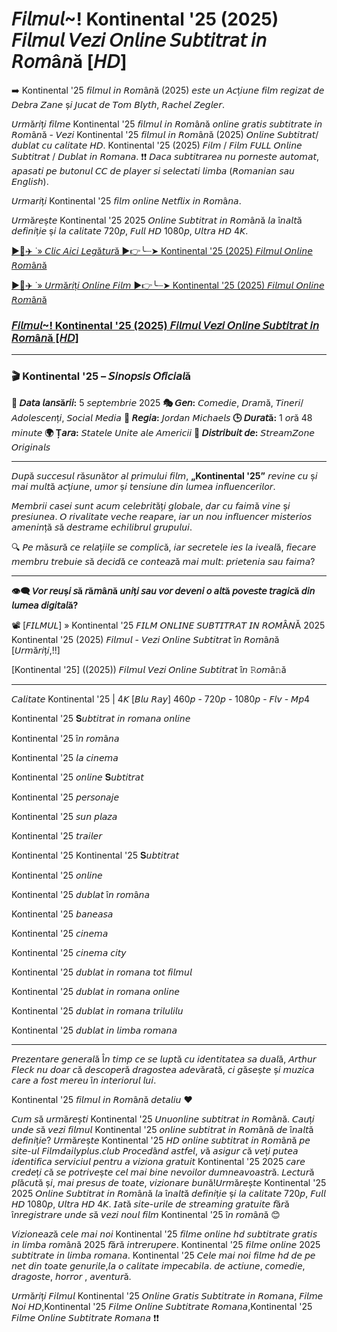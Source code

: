 # 𝘍𝘪𝘭𝘮𝘶𝘭~! Kontinental '25 (2025) 𝘍𝘪𝘭𝘮𝘶𝘭 𝘝𝘦𝘻𝘪 𝘖𝘯𝘭𝘪𝘯𝘦 𝘚𝘶𝘣𝘵𝘪𝘵𝘳𝘢𝘵 𝘪𝘯 𝘙𝘰𝘮â𝘯ă [𝘏𝘋]
➡️ Kontinental '25 𝘧𝘪𝘭𝘮𝘶𝘭 𝘪𝘯 𝘙𝘰𝘮â𝘯ă (2025) 𝘦𝘴𝘵𝘦 𝘶𝘯 𝘈𝘤ț𝘪𝘶𝘯𝘦 𝘧𝘪𝘭𝘮 𝘳𝘦𝘨𝘪𝘻𝘢𝘵 𝘥𝘦 𝘋𝘦𝘣𝘳𝘢 𝘡𝘢𝘯𝘦 ș𝘪 𝘑𝘶𝘤𝘢𝘵 𝘥𝘦 𝘛𝘰𝘮 𝘉𝘭𝘺𝘵𝘩, 𝘙𝘢𝘤𝘩𝘦𝘭 𝘡𝘦𝘨𝘭𝘦𝘳.

𝘜𝘳𝘮ă𝘳𝘪ț𝘪 𝘧𝘪𝘭𝘮𝘦 Kontinental '25 𝘧𝘪𝘭𝘮𝘶𝘭 𝘪𝘯 𝘙𝘰𝘮â𝘯ă 𝘰𝘯𝘭𝘪𝘯𝘦 𝘨𝘳𝘢𝘵𝘪𝘴 𝘴𝘶𝘣𝘵𝘪𝘵𝘳𝘢𝘵𝘦 𝘪𝘯 𝘙𝘰𝘮â𝘯ă - 𝘝𝘦𝘻𝘪 Kontinental '25 𝘧𝘪𝘭𝘮𝘶𝘭 𝘪𝘯 𝘙𝘰𝘮â𝘯ă (2025) 𝘖𝘯𝘭𝘪𝘯𝘦 𝘚𝘶𝘣𝘵𝘪𝘵𝘳𝘢𝘵/𝘥𝘶𝘣𝘭𝘢𝘵 𝘤𝘶 𝘤𝘢𝘭𝘪𝘵𝘢𝘵𝘦 𝘏𝘋. Kontinental '25 (2025) 𝘍𝘪𝘭𝘮 / 𝘍𝘪𝘭𝘮 𝘍𝘜𝘓𝘓 𝘖𝘯𝘭𝘪𝘯𝘦 𝘚𝘶𝘣𝘵𝘪𝘵𝘳𝘢𝘵 / 𝘋𝘶𝘣𝘭𝘢𝘵 𝘪𝘯 𝘙𝘰𝘮𝘢𝘯𝘢. ❗❗️ 𝘋𝘢𝘤𝘢 𝘴𝘶𝘣𝘵𝘪𝘵𝘳𝘢𝘳𝘦𝘢 𝘯𝘶 𝘱𝘰𝘳𝘯𝘦𝘴𝘵𝘦 𝘢𝘶𝘵𝘰𝘮𝘢𝘵, 𝘢𝘱𝘢𝘴𝘢𝘵𝘪 𝘱𝘦 𝘣𝘶𝘵𝘰𝘯𝘶𝘭 𝘊𝘊 𝘥𝘦 𝘱𝘭𝘢𝘺𝘦𝘳 𝘴𝘪 𝘴𝘦𝘭𝘦𝘤𝘵𝘢𝘵𝘪 𝘭𝘪𝘮𝘣𝘢 (𝘙𝘰𝘮𝘢𝘯𝘪𝘢𝘯 𝘴𝘢𝘶 𝘌𝘯𝘨𝘭𝘪𝘴𝘩).

𝘜𝘳𝘮𝘢𝘳𝘪ț𝘪 Kontinental '25 𝘧𝘪𝘭𝘮 𝘰𝘯𝘭𝘪𝘯𝘦 𝘕𝘦𝘵𝘧𝘭𝘪𝘹 𝘪𝘯 𝘙𝘰𝘮â𝘯𝘢.

𝘜𝘳𝘮ă𝘳𝘦ș𝘵𝘦 Kontinental '25 2025 𝘖𝘯𝘭𝘪𝘯𝘦 𝘚𝘶𝘣𝘵𝘪𝘵𝘳𝘢𝘵 𝘪𝘯 𝘙𝘰𝘮â𝘯ă 𝘭𝘢 î𝘯𝘢𝘭𝘵ă 𝘥𝘦𝘧𝘪𝘯𝘪ț𝘪𝘦 ș𝘪 𝘭𝘢 𝘤𝘢𝘭𝘪𝘵𝘢𝘵𝘦 720𝘱, 𝘍𝘶𝘭𝘭 𝘏𝘋 1080𝘱, 𝘜𝘭𝘵𝘳𝘢 𝘏𝘋 4𝘒.

[▶️🔹✈️ ˙» 𝘊𝘭𝘪𝘤 𝘈𝘪𝘤𝘪 𝘓𝘦𝘨ă𝘵𝘶𝘳ă ▶️👉️╰┈➤ Kontinental '25 (2025) 𝘍𝘪𝘭𝘮𝘶𝘭 𝘖𝘯𝘭𝘪𝘯𝘦 𝘙𝘰𝘮â𝘯ă](https://t.co/Z2ggiCPR9R)

[▶️🔹✈️ ˙» 𝘜𝘳𝘮ă𝘳𝘪ț𝘪 𝘖𝘯𝘭𝘪𝘯𝘦 𝘍𝘪𝘭𝘮 ▶️👉️╰┈➤ Kontinental '25 (2025) 𝘍𝘪𝘭𝘮𝘶𝘭 𝘖𝘯𝘭𝘪𝘯𝘦 𝘙𝘰𝘮â𝘯ă](https://t.co/Z2ggiCPR9R)

### [𝘍𝘪𝘭𝘮𝘶𝘭~! Kontinental '25 (2025) 𝘍𝘪𝘭𝘮𝘶𝘭 𝘝𝘦𝘻𝘪 𝘖𝘯𝘭𝘪𝘯𝘦 𝘚𝘶𝘣𝘵𝘪𝘵𝘳𝘢𝘵 𝘪𝘯 𝘙𝘰𝘮â𝘯ă [𝘏𝘋]](https://t.co/Z2ggiCPR9R)

---

### 🎬 Kontinental '25 – 𝘚𝘪𝘯𝘰𝘱𝘴𝘪𝘴 𝘖𝘧𝘪𝘤𝘪𝘢𝘭ă

**📅 𝘋𝘢𝘵𝘢 𝘭𝘢𝘯𝘴ă𝘳𝘪𝘪:** 5 𝘴𝘦𝘱𝘵𝘦𝘮𝘣𝘳𝘪𝘦 2025
**🎭 𝘎𝘦𝘯:** 𝘊𝘰𝘮𝘦𝘥𝘪𝘦, 𝘋𝘳𝘢𝘮ă, 𝘛𝘪𝘯𝘦𝘳𝘪/𝘈𝘥𝘰𝘭𝘦𝘴𝘤𝘦𝘯ț𝘪, 𝘚𝘰𝘤𝘪𝘢𝘭 𝘔𝘦𝘥𝘪𝘢
**🎥 𝘙𝘦𝘨𝘪𝘢:** 𝘑𝘰𝘳𝘥𝘢𝘯 𝘔𝘪𝘤𝘩𝘢𝘦𝘭𝘴
**🕒 𝘋𝘶𝘳𝘢𝘵ă:** 1 𝘰𝘳ă 48 𝘮𝘪𝘯𝘶𝘵𝘦
**🌍 Ț𝘢𝘳𝘢:** 𝘚𝘵𝘢𝘵𝘦𝘭𝘦 𝘜𝘯𝘪𝘵𝘦 𝘢𝘭𝘦 𝘈𝘮𝘦𝘳𝘪𝘤𝘪𝘪
**📱 𝘋𝘪𝘴𝘵𝘳𝘪𝘣𝘶𝘪𝘵 𝘥𝘦:** 𝘚𝘵𝘳𝘦𝘢𝘮𝘡𝘰𝘯𝘦 𝘖𝘳𝘪𝘨𝘪𝘯𝘢𝘭𝘴

---

𝘋𝘶𝘱ă 𝘴𝘶𝘤𝘤𝘦𝘴𝘶𝘭 𝘳ă𝘴𝘶𝘯ă𝘵𝘰𝘳 𝘢𝘭 𝘱𝘳𝘪𝘮𝘶𝘭𝘶𝘪 𝘧𝘪𝘭𝘮, **„Kontinental '25”** 𝘳𝘦𝘷𝘪𝘯𝘦 𝘤𝘶 ș𝘪 𝘮𝘢𝘪 𝘮𝘶𝘭𝘵ă 𝘢𝘤ț𝘪𝘶𝘯𝘦, 𝘶𝘮𝘰𝘳 ș𝘪 𝘵𝘦𝘯𝘴𝘪𝘶𝘯𝘦 𝘥𝘪𝘯 𝘭𝘶𝘮𝘦𝘢 𝘪𝘯𝘧𝘭𝘶𝘦𝘯𝘤𝘦𝘳𝘪𝘭𝘰𝘳.

𝘔𝘦𝘮𝘣𝘳𝘪𝘪 𝘤𝘢𝘴𝘦𝘪 𝘴𝘶𝘯𝘵 𝘢𝘤𝘶𝘮 𝘤𝘦𝘭𝘦𝘣𝘳𝘪𝘵ăț𝘪 𝘨𝘭𝘰𝘣𝘢𝘭𝘦, 𝘥𝘢𝘳 𝘤𝘶 𝘧𝘢𝘪𝘮ă 𝘷𝘪𝘯𝘦 ș𝘪 𝘱𝘳𝘦𝘴𝘪𝘶𝘯𝘦𝘢. 𝘖 𝘳𝘪𝘷𝘢𝘭𝘪𝘵𝘢𝘵𝘦 𝘷𝘦𝘤𝘩𝘦 𝘳𝘦𝘢𝘱𝘢𝘳𝘦, 𝘪𝘢𝘳 𝘶𝘯 𝘯𝘰𝘶 𝘪𝘯𝘧𝘭𝘶𝘦𝘯𝘤𝘦𝘳 𝘮𝘪𝘴𝘵𝘦𝘳𝘪𝘰𝘴 𝘢𝘮𝘦𝘯𝘪𝘯ță 𝘴ă 𝘥𝘦𝘴𝘵𝘳𝘢𝘮𝘦 𝘦𝘤𝘩𝘪𝘭𝘪𝘣𝘳𝘶𝘭 𝘨𝘳𝘶𝘱𝘶𝘭𝘶𝘪.

🔍 𝘗𝘦 𝘮ă𝘴𝘶𝘳ă 𝘤𝘦 𝘳𝘦𝘭𝘢ț𝘪𝘪𝘭𝘦 𝘴𝘦 𝘤𝘰𝘮𝘱𝘭𝘪𝘤ă, 𝘪𝘢𝘳 𝘴𝘦𝘤𝘳𝘦𝘵𝘦𝘭𝘦 𝘪𝘦𝘴 𝘭𝘢 𝘪𝘷𝘦𝘢𝘭ă, 𝘧𝘪𝘦𝘤𝘢𝘳𝘦 𝘮𝘦𝘮𝘣𝘳𝘶 𝘵𝘳𝘦𝘣𝘶𝘪𝘦 𝘴ă 𝘥𝘦𝘤𝘪𝘥ă 𝘤𝘦 𝘤𝘰𝘯𝘵𝘦𝘢𝘻ă 𝘮𝘢𝘪 𝘮𝘶𝘭𝘵: 𝘱𝘳𝘪𝘦𝘵𝘦𝘯𝘪𝘢 𝘴𝘢𝘶 𝘧𝘢𝘪𝘮𝘢?

---

**👁️‍🗨️ 𝘝𝘰𝘳 𝘳𝘦𝘶ș𝘪 𝘴ă 𝘳ă𝘮â𝘯ă 𝘶𝘯𝘪ț𝘪 𝘴𝘢𝘶 𝘷𝘰𝘳 𝘥𝘦𝘷𝘦𝘯𝘪 𝘰 𝘢𝘭𝘵ă 𝘱𝘰𝘷𝘦𝘴𝘵𝘦 𝘵𝘳𝘢𝘨𝘪𝘤ă 𝘥𝘪𝘯 𝘭𝘶𝘮𝘦𝘢 𝘥𝘪𝘨𝘪𝘵𝘢𝘭ă?**

📽️ [𝘍𝘐𝘓𝘔𝘜𝘓] » Kontinental '25 𝘍𝘐𝘓𝘔 𝘖𝘕𝘓𝘐𝘕𝘌 𝘚𝘜𝘉𝘛𝘐𝘛𝘙𝘈𝘛 𝘐𝘕 𝘙𝘖𝘔Â𝘕Ă 2025 Kontinental '25 (2025) 𝘍𝘪𝘭𝘮𝘶𝘭 - 𝘝𝘦𝘻𝘪 𝘖𝘯𝘭𝘪𝘯𝘦 𝘚𝘶𝘣𝘵𝘪𝘵𝘳𝘢𝘵 î𝘯 𝘙𝘰𝘮â𝘯ă [𝘜𝘳𝘮ă𝘳𝘪ț𝘪,!!]

[Kontinental '25] ((2025)) 𝘍𝘪𝘭𝘮𝘶𝘭 𝘝𝘦𝘻𝘪 𝘖𝘯𝘭𝘪𝘯𝘦 𝘚𝘶𝘣𝘵𝘪𝘵𝘳𝘢𝘵 î𝘯 𝚁𝘰𝘮â𝚗ă

---

𝘊𝘢𝘭𝘪𝘵𝘢𝘵𝘦 Kontinental '25 | 4𝘒 [𝘉𝘭𝘶 𝘙𝘢𝘺] 460𝘱 - 720𝘱 - 1080𝘱 - 𝘍𝘭𝘷 - 𝘔𝘱4

Kontinental '25 𝐒𝘶𝘣𝘵𝘪𝘵𝘳𝘢𝘵 𝘪𝘯 𝘳𝘰𝘮𝘢𝘯𝘢 𝘰𝘯𝘭𝘪𝘯𝘦

Kontinental '25 î𝘯 𝘳𝘰𝘮â𝘯𝘢

Kontinental '25 𝘭𝘢 𝘤𝘪𝘯𝘦𝘮𝘢

Kontinental '25 𝘰𝘯𝘭𝘪𝘯𝘦 𝐒𝘶𝘣𝘵𝘪𝘵𝘳𝘢𝘵

Kontinental '25 𝘱𝘦𝘳𝘴𝘰𝘯𝘢𝘫𝘦

Kontinental '25 𝘴𝘶𝘯 𝘱𝘭𝘢𝘻𝘢

Kontinental '25 𝘵𝘳𝘢𝘪𝘭𝘦𝘳

Kontinental '25
Kontinental '25 𝐒𝘶𝘣𝘵𝘪𝘵𝘳𝘢𝘵

Kontinental '25 𝘰𝘯𝘭𝘪𝘯𝘦

Kontinental '25 𝘥𝘶𝘣𝘭𝘢𝘵 î𝘯 𝘳𝘰𝘮â𝘯𝘢

Kontinental '25 𝘣𝘢𝘯𝘦𝘢𝘴𝘢

Kontinental '25 𝘤𝘪𝘯𝘦𝘮𝘢

Kontinental '25 𝘤𝘪𝘯𝘦𝘮𝘢 𝘤𝘪𝘵𝘺

Kontinental '25 𝘥𝘶𝘣𝘭𝘢𝘵 𝘪𝘯 𝘳𝘰𝘮𝘢𝘯𝘢 𝘵𝘰𝘵 𝘧𝘪𝘭𝘮𝘶𝘭

Kontinental '25 𝘥𝘶𝘣𝘭𝘢𝘵 𝘪𝘯 𝘳𝘰𝘮𝘢𝘯𝘢 𝘰𝘯𝘭𝘪𝘯𝘦

Kontinental '25 𝘥𝘶𝘣𝘭𝘢𝘵 𝘪𝘯 𝘳𝘰𝘮𝘢𝘯𝘢 𝘵𝘳𝘪𝘭𝘶𝘭𝘪𝘭𝘶

Kontinental '25 𝘥𝘶𝘣𝘭𝘢𝘵 𝘪𝘯 𝘭𝘪𝘮𝘣𝘢 𝘳𝘰𝘮𝘢𝘯𝘢

---

𝘗𝘳𝘦𝘻𝘦𝘯𝘵𝘢𝘳𝘦 𝘨𝘦𝘯𝘦𝘳𝘢𝘭ă Î𝘯 𝘵𝘪𝘮𝘱 𝘤𝘦 𝘴𝘦 𝘭𝘶𝘱𝘵ă 𝘤𝘶 𝘪𝘥𝘦𝘯𝘵𝘪𝘵𝘢𝘵𝘦𝘢 𝘴𝘢 𝘥𝘶𝘢𝘭ă, 𝘈𝘳𝘵𝘩𝘶𝘳 𝘍𝘭𝘦𝘤𝘬 𝘯𝘶 𝘥𝘰𝘢𝘳 𝘤ă 𝘥𝘦𝘴𝘤𝘰𝘱𝘦𝘳ă 𝘥𝘳𝘢𝘨𝘰𝘴𝘵𝘦𝘢 𝘢𝘥𝘦𝘷ă𝘳𝘢𝘵ă, 𝘤𝘪 𝘨ă𝘴𝘦ș𝘵𝘦 ș𝘪 𝘮𝘶𝘻𝘪𝘤𝘢 𝘤𝘢𝘳𝘦 𝘢 𝘧𝘰𝘴𝘵 𝘮𝘦𝘳𝘦𝘶 î𝘯 𝘪𝘯𝘵𝘦𝘳𝘪𝘰𝘳𝘶𝘭 𝘭𝘶𝘪.

Kontinental '25 𝘧𝘪𝘭𝘮𝘶𝘭 𝘪𝘯 𝘙𝘰𝘮â𝘯ă 𝘥𝘦𝘵𝘢𝘭𝘪𝘶 ♥

𝘊𝘶𝘮 𝘴ă 𝘶𝘳𝘮ă𝘳𝘦ș𝘵𝘪 Kontinental '25 𝘜𝘯𝘶𝘰𝘯𝘭𝘪𝘯𝘦 𝘴𝘶𝘣𝘵𝘪𝘵𝘳𝘢𝘵 𝘪𝘯 𝘙𝘰𝘮â𝘯ă. 𝘊𝘢𝘶ț𝘪 𝘶𝘯𝘥𝘦 𝘴ă 𝘷𝘦𝘻𝘪 𝘧𝘪𝘭𝘮𝘶𝘭 Kontinental '25 𝘰𝘯𝘭𝘪𝘯𝘦 𝘴𝘶𝘣𝘵𝘪𝘵𝘳𝘢𝘵 𝘪𝘯 𝘙𝘰𝘮â𝘯ă 𝘥𝘦 î𝘯𝘢𝘭𝘵ă 𝘥𝘦𝘧𝘪𝘯𝘪ț𝘪𝘦? 𝘜𝘳𝘮ă𝘳𝘦ș𝘵𝘦 Kontinental '25 𝘏𝘋 𝘰𝘯𝘭𝘪𝘯𝘦 𝘴𝘶𝘣𝘵𝘪𝘵𝘳𝘢𝘵 𝘪𝘯 𝘙𝘰𝘮â𝘯ă 𝘱𝘦 𝘴𝘪𝘵𝘦-𝘶𝘭 𝘍𝘪𝘭𝘮𝘥𝘢𝘪𝘭𝘺𝘱𝘭𝘶𝘴.𝘤𝘭𝘶𝘣 𝘗𝘳𝘰𝘤𝘦𝘥â𝘯𝘥 𝘢𝘴𝘵𝘧𝘦𝘭, 𝘷ă 𝘢𝘴𝘪𝘨𝘶𝘳 𝘤ă 𝘷𝘦ț𝘪 𝘱𝘶𝘵𝘦𝘢 𝘪𝘥𝘦𝘯𝘵𝘪𝘧𝘪𝘤𝘢 𝘴𝘦𝘳𝘷𝘪𝘤𝘪𝘶𝘭 𝘱𝘦𝘯𝘵𝘳𝘶 𝘢 𝘷𝘪𝘻𝘪𝘰𝘯𝘢 𝘨𝘳𝘢𝘵𝘶𝘪𝘵 Kontinental '25 2025 𝘤𝘢𝘳𝘦 𝘤𝘳𝘦𝘥𝘦ț𝘪 𝘤ă 𝘴𝘦 𝘱𝘰𝘵𝘳𝘪𝘷𝘦ș𝘵𝘦 𝘤𝘦𝘭 𝘮𝘢𝘪 𝘣𝘪𝘯𝘦 𝘯𝘦𝘷𝘰𝘪𝘭𝘰𝘳 𝘥𝘶𝘮𝘯𝘦𝘢𝘷𝘰𝘢𝘴𝘵𝘳ă. 𝘓𝘦𝘤𝘵𝘶𝘳ă 𝘱𝘭ă𝘤𝘶𝘵ă ș𝘪, 𝘮𝘢𝘪 𝘱𝘳𝘦𝘴𝘶𝘴 𝘥𝘦 𝘵𝘰𝘢𝘵𝘦, 𝘷𝘪𝘻𝘪𝘰𝘯𝘢𝘳𝘦 𝘣𝘶𝘯ă!𝘜𝘳𝘮ă𝘳𝘦ș𝘵𝘦 Kontinental '25 2025 𝘖𝘯𝘭𝘪𝘯𝘦 𝘚𝘶𝘣𝘵𝘪𝘵𝘳𝘢𝘵 𝘪𝘯 𝘙𝘰𝘮â𝘯ă 𝘭𝘢 î𝘯𝘢𝘭𝘵ă 𝘥𝘦𝘧𝘪𝘯𝘪ț𝘪𝘦 ș𝘪 𝘭𝘢 𝘤𝘢𝘭𝘪𝘵𝘢𝘵𝘦 720𝘱, 𝘍𝘶𝘭𝘭 𝘏𝘋 1080𝘱, 𝘜𝘭𝘵𝘳𝘢 𝘏𝘋 4𝘒. 𝘐𝘢𝘵ă 𝘴𝘪𝘵𝘦-𝘶𝘳𝘪𝘭𝘦 𝘥𝘦 𝘴𝘵𝘳𝘦𝘢𝘮𝘪𝘯𝘨 𝘨𝘳𝘢𝘵𝘶𝘪𝘵𝘦 𝘧ă𝘳ă î𝘯𝘳𝘦𝘨𝘪𝘴𝘵𝘳𝘢𝘳𝘦 𝘶𝘯𝘥𝘦 𝘴ă 𝘷𝘦𝘻𝘪 𝘯𝘰𝘶𝘭 𝘧𝘪𝘭𝘮 Kontinental '25 î𝘯 𝘳𝘰𝘮â𝘯ă 😊

𝘝𝘪𝘻𝘪𝘰𝘯𝘦𝘢𝘻ă 𝘤𝘦𝘭𝘦 𝘮𝘢𝘪 𝘯𝘰𝘪 Kontinental '25 𝘧𝘪𝘭𝘮𝘦 𝘰𝘯𝘭𝘪𝘯𝘦 𝘩𝘥 𝘴𝘶𝘣𝘵𝘪𝘵𝘳𝘢𝘵𝘦 𝘨𝘳𝘢𝘵𝘪𝘴 𝘪𝘯 𝘭𝘪𝘮𝘣𝘢 𝘳𝘰𝘮â𝘯ă 2025 𝘧ă𝘳ă 𝘪𝘯𝘵𝘳𝘦𝘳𝘶𝘱𝘦𝘳𝘦. Kontinental '25 𝘧𝘪𝘭𝘮𝘦 𝘰𝘯𝘭𝘪𝘯𝘦 2025 𝘴𝘶𝘣𝘵𝘪𝘵𝘳𝘢𝘵𝘦 𝘪𝘯 𝘭𝘪𝘮𝘣𝘢 𝘳𝘰𝘮𝘢𝘯𝘢. Kontinental '25 𝘊𝘦𝘭𝘦 𝘮𝘢𝘪 𝘯𝘰𝘪 𝘧𝘪𝘭𝘮𝘦 𝘩𝘥 𝘥𝘦 𝘱𝘦 𝘯𝘦𝘵 𝘥𝘪𝘯 𝘵𝘰𝘢𝘵𝘦 𝘨𝘦𝘯𝘶𝘳𝘪𝘭𝘦,𝘭𝘢 𝘰 𝘤𝘢𝘭𝘪𝘵𝘢𝘵𝘦 𝘪𝘮𝘱𝘦𝘤𝘢𝘣𝘪𝘭𝘢. 𝘥𝘦 𝘢𝘤𝘵𝘪𝘶𝘯𝘦, 𝘤𝘰𝘮𝘦𝘥𝘪𝘦, 𝘥𝘳𝘢𝘨𝘰𝘴𝘵𝘦, 𝘩𝘰𝘳𝘳𝘰𝘳 , 𝘢𝘷𝘦𝘯𝘵𝘶𝘳ă.

𝘜𝘳𝘮ă𝘳𝘪ț𝘪 𝘍𝘪𝘭𝘮𝘶𝘭 Kontinental '25 𝘖𝘯𝘭𝘪𝘯𝘦 𝘎𝘳𝘢𝘵𝘪𝘴 𝘚𝘶𝘣𝘵𝘪𝘵𝘳𝘢𝘵𝘦 𝘪𝘯 𝘙𝘰𝘮𝘢𝘯𝘢, 𝘍𝘪𝘭𝘮𝘦 𝘕𝘰𝘪 𝘏𝘋,Kontinental '25 𝘍𝘪𝘭𝘮𝘦 𝘖𝘯𝘭𝘪𝘯𝘦 𝘚𝘶𝘣𝘵𝘪𝘵𝘳𝘢𝘵𝘦 𝘙𝘰𝘮𝘢𝘯𝘢,Kontinental '25 𝘍𝘪𝘭𝘮𝘦 𝘖𝘯𝘭𝘪𝘯𝘦 𝘚𝘶𝘣𝘵𝘪𝘵𝘳𝘢𝘵𝘦 𝘙𝘰𝘮𝘢𝘯𝘢 ❗❗️
